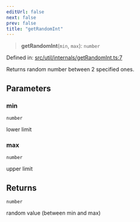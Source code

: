 ```yaml
---
editUrl: false
next: false
prev: false
title: "getRandomInt"
---
```


> **getRandomInt**(`min`, `max`): `number`

Defined in: [src/util/internals/getRandomInt.ts:7](https://github.com/fabricjs/fabric.js/blob/9a792f4b7b8031f02ec7ea4ce8c99f810e45cfec/src/util/internals/getRandomInt.ts#L7)

Returns random number between 2 specified ones.

## Parameters

### min

`number`

lower limit

### max

`number`

upper limit

## Returns

`number`

random value (between min and max)
